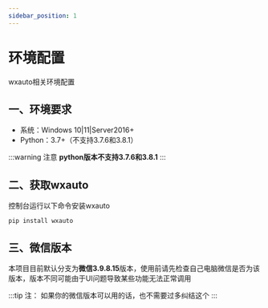 ```yaml
---
sidebar_position: 1
---
```


# 环境配置

wxauto相关环境配置

## 一、环境要求

- 系统：Windows 10\|11\|Server2016+
- Python：3.7+（不支持3.7.6和3.8.1）
  
:::warning 注意
**python版本不支持3.7.6和3.8.1**
:::

## 二、获取wxauto

控制台运行以下命令安装wxauto
```shell
pip install wxauto
```

## 三、微信版本

本项目目前默认分支为**微信3.9.8.15**版本，使用前请先检查自己电脑微信是否为该版本，版本不同可能由于UI问题导致某些功能无法正常调用

:::tip 注：
如果你的微信版本可以用的话，也不需要过多纠结这个
:::